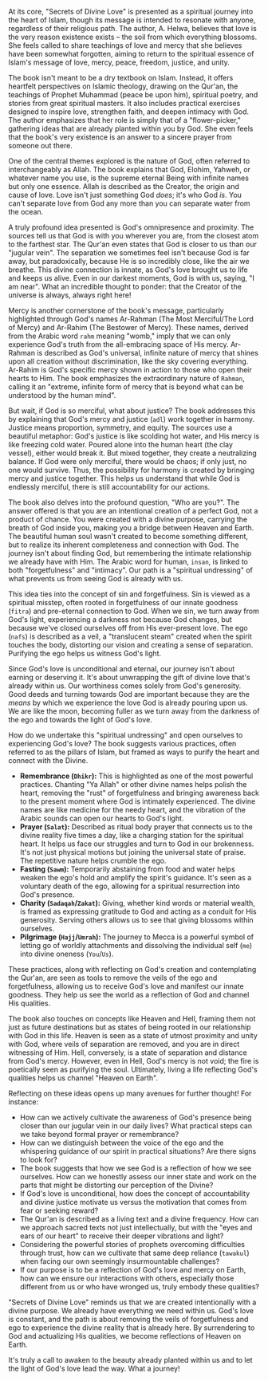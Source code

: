 At its core, "Secrets of Divine Love" is presented as a spiritual journey into the heart of Islam, though its message is intended to resonate with anyone, regardless of their religious path. The author, A. Helwa, believes that love is the very reason existence exists – the soil from which everything blossoms. She feels called to share teachings of love and mercy that she believes have been somewhat forgotten, aiming to return to the spiritual essence of Islam's message of love, mercy, peace, freedom, justice, and unity.

The book isn't meant to be a dry textbook on Islam. Instead, it offers heartfelt perspectives on Islamic theology, drawing on the Qur'an, the teachings of Prophet Muhammad (peace be upon him), spiritual poetry, and stories from great spiritual masters. It also includes practical exercises designed to inspire love, strengthen faith, and deepen intimacy with God. The author emphasizes that her role is simply that of a "flower-picker," gathering ideas that are already planted within you by God. She even feels that the book's very existence is an answer to a sincere prayer from someone out there.

One of the central themes explored is the nature of God, often referred to interchangeably as Allah. The book explains that God, Elohim, Yahweh, or whatever name you use, is the supreme eternal Being with infinite names but only one essence. Allah is described as the Creator, the origin and cause of love. Love isn't just something God _does_; it's who God _is_. You can't separate love from God any more than you can separate water from the ocean.

A truly profound idea presented is God's omnipresence and proximity. The sources tell us that God is with you wherever you are, from the closest atom to the farthest star. The Qur'an even states that God is closer to us than our "jugular vein". The separation we sometimes feel isn't because God is far away, but paradoxically, because He is so incredibly close, like the air we breathe. This divine connection is innate, as God's love brought us to life and keeps us alive. Even in our darkest moments, God is with us, saying, "I am near". What an incredible thought to ponder: that the Creator of the universe is always, always right here!

Mercy is another cornerstone of the book's message, particularly highlighted through God's names Ar-Rahman (The Most Merciful/The Lord of Mercy) and Ar-Rahim (The Bestower of Mercy). These names, derived from the Arabic word `rahm` meaning "womb," imply that we can only experience God's truth from the all-embracing space of His mercy. Ar-Rahman is described as God's universal, infinite nature of mercy that shines upon all creation without discrimination, like the sky covering everything. Ar-Rahim is God's specific mercy shown in action to those who open their hearts to Him. The book emphasizes the extraordinary nature of `Rahman`, calling it an "extreme, infinite form of mercy that is beyond what can be understood by the human mind".

But wait, if God is so merciful, what about justice? The book addresses this by explaining that God's mercy and justice (`adl`) work together in harmony. Justice means proportion, symmetry, and equity. The sources use a beautiful metaphor: God's justice is like scolding hot water, and His mercy is like freezing cold water. Poured alone into the human heart (the clay vessel), either would break it. But mixed together, they create a neutralizing balance. If God were only merciful, there would be chaos; if only just, no one would survive. Thus, the possibility for harmony is created by bringing mercy and justice together. This helps us understand that while God is endlessly merciful, there is still accountability for our actions.

The book also delves into the profound question, "Who are you?". The answer offered is that you are an intentional creation of a perfect God, not a product of chance. You were created with a divine purpose, carrying the breath of God inside you, making you a bridge between Heaven and Earth. The beautiful human soul wasn't created to become something different, but to realize its inherent completeness and connection with God. The journey isn't about finding God, but remembering the intimate relationship we already have with Him. The Arabic word for human, `insan`, is linked to both "forgetfulness" and "intimacy". Our path is a "spiritual undressing" of what prevents us from seeing God is already with us.

This idea ties into the concept of sin and forgetfulness. Sin is viewed as a spiritual misstep, often rooted in forgetfulness of our innate goodness (`fitra`) and pre-eternal connection to God. When we sin, we turn away from God's light, experiencing a darkness not because God changes, but because we've closed ourselves off from His ever-present love. The ego (`nafs`) is described as a veil, a "translucent steam" created when the spirit touches the body, distorting our vision and creating a sense of separation. Purifying the ego helps us witness God's light.

Since God's love is unconditional and eternal, our journey isn't about earning or deserving it. It's about unwrapping the gift of divine love that's already within us. Our worthiness comes solely from God's generosity. Good deeds and turning towards God are important because they are the _means_ by which we experience the love God is already pouring upon us. We are like the moon, becoming fuller as we turn away from the darkness of the ego and towards the light of God's love.

How do we undertake this "spiritual undressing" and open ourselves to experiencing God's love? The book suggests various practices, often referred to as the pillars of Islam, but framed as ways to purify the heart and connect with the Divine.

- **Remembrance (`Dhikr`):** This is highlighted as one of the most powerful practices. Chanting "Ya Allah" or other divine names helps polish the heart, removing the "rust" of forgetfulness and bringing awareness back to the present moment where God is intimately experienced. The divine names are like medicine for the needy heart, and the vibration of the Arabic sounds can open our hearts to God's light.
- **Prayer (`Salat`):** Described as ritual body prayer that connects us to the divine reality five times a day, like a charging station for the spiritual heart. It helps us face our struggles and turn to God in our brokenness. It's not just physical motions but joining the universal state of praise. The repetitive nature helps crumble the ego.
- **Fasting (`Sawm`):** Temporarily abstaining from food and water helps weaken the ego's hold and amplify the spirit's guidance. It's seen as a voluntary death of the ego, allowing for a spiritual resurrection into God's presence.
- **Charity (`Sadaqah`/`Zakat`):** Giving, whether kind words or material wealth, is framed as expressing gratitude to God and acting as a conduit for His generosity. Serving others allows us to see that giving blossoms within ourselves.
- **Pilgrimage (`Hajj`/`Umrah`):** The journey to Mecca is a powerful symbol of letting go of worldly attachments and dissolving the individual self (`me`) into divine oneness (`You`/`Us`).

These practices, along with reflecting on God's creation and contemplating the Qur'an, are seen as tools to remove the veils of the ego and forgetfulness, allowing us to receive God's love and manifest our innate goodness. They help us see the world as a reflection of God and channel His qualities.

The book also touches on concepts like Heaven and Hell, framing them not just as future destinations but as states of being rooted in our relationship with God in this life. Heaven is seen as a state of utmost proximity and unity with God, where veils of separation are removed, and you are in direct witnessing of Him. Hell, conversely, is a state of separation and distance from God's mercy. However, even in Hell, God's mercy is not void; the fire is poetically seen as purifying the soul. Ultimately, living a life reflecting God's qualities helps us channel "Heaven on Earth".

Reflecting on these ideas opens up many avenues for further thought! For instance:

- How can we actively cultivate the awareness of God's presence being closer than our jugular vein in our daily lives? What practical steps can we take beyond formal prayer or remembrance?
- How can we distinguish between the voice of the ego and the whispering guidance of our spirit in practical situations? Are there signs to look for?
- The book suggests that how we see God is a reflection of how we see ourselves. How can we honestly assess our inner state and work on the parts that might be distorting our perception of the Divine?
- If God's love is unconditional, how does the concept of accountability and divine justice motivate us versus the motivation that comes from fear or seeking reward?
- The Qur'an is described as a living text and a divine frequency. How can we approach sacred texts not just intellectually, but with the "eyes and ears of our heart" to receive their deeper vibrations and light?
- Considering the powerful stories of prophets overcoming difficulties through trust, how can we cultivate that same deep reliance (`tawakul`) when facing our own seemingly insurmountable challenges?
- If our purpose is to be a reflection of God's love and mercy on Earth, how can we ensure our interactions with others, especially those different from us or who have wronged us, truly embody these qualities?

"Secrets of Divine Love" reminds us that we are created intentionally with a divine purpose. We already have everything we need within us. God's love is constant, and the path is about removing the veils of forgetfulness and ego to experience the divine reality that is already here. By surrendering to God and actualizing His qualities, we become reflections of Heaven on Earth.

It's truly a call to awaken to the beauty already planted within us and to let the light of God's love lead the way. What a journey!